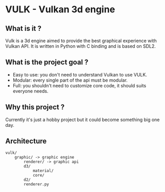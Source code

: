 # VULK - Vulkan 3d engine

## What is it ?

Vulk is a 3d engine aimed to provide the best graphical experience with Vulkan API.
It is written in Python with C binding and is based on SDL2.

## What is the project goal ?

- Easy to use: you don't need to understand Vulkan to use VULK.
- Modular: every single part of the api must be modular.
- Full: you shouldn't need to customize core code, it should suits everyone needs.

## Why this project ?

Currently it's just a hobby project but it could become something big one day.

## Architecture

```
vulk/
    graphic/ -> graphic engine
        renderer/ -> graphic api
        d3/
            material/
            core/
        d2/
        renderer.py

```
